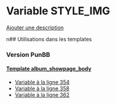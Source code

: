 # Variable STYLE_IMG
[Ajouter une description](https://fa-tvars.appspot.com/STYLE_IMG)

n## Utilisations dans les templates

### Version PunBB

#### [Template album_showpage_body](punbb/album_showpage_body.md)
* [Variable à la ligne 354](../punbb/album_showpage_body.tpl#L354)
* [Variable à la ligne 358](../punbb/album_showpage_body.tpl#L358)
* [Variable à la ligne 362](../punbb/album_showpage_body.tpl#L362)